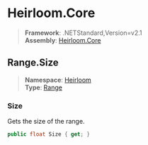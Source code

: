 # Heirloom.Core

> **Framework**: .NETStandard,Version=v2.1  
> **Assembly**: [Heirloom.Core][0]  

## Range.Size

> **Namespace**: [Heirloom][0]  
> **Type**: [Range][1]  

### Size

Gets the size of the range.

```cs
public float Size { get; }
```

[0]: ../../../Heirloom.Core.md
[1]: ../Range.md
